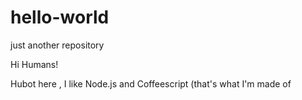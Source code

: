 # hello-world
just another repository

Hi Humans!

Hubot here , I like Node.js and Coffeescript (that's what I'm made of
